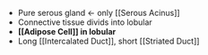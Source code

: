 - Pure serous gland <- only [[Serous Acinus]]
- Connective tissue divids into lobular
- **[[Adipose Cell]] in lobular**
- Long [[Intercalated Duct]], short [[Striated Duct]]